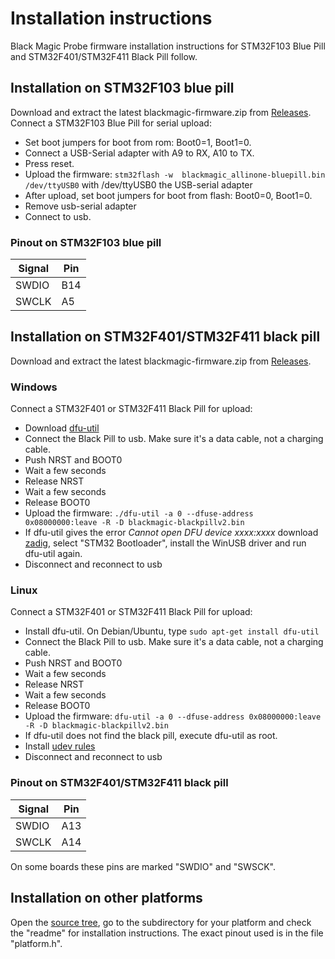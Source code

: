 # Installation instructions

Black Magic Probe firmware installation instructions for STM32F103 Blue Pill and STM32F401/STM32F411 Black Pill follow.

## Installation on STM32F103 blue pill

Download and extract the latest blackmagic-firmware.zip from [Releases](../../releases).
Connect a STM32F103 Blue Pill for serial upload:

- Set boot jumpers for boot from rom: Boot0=1, Boot1=0.
- Connect a USB-Serial adapter with A9 to RX, A10 to TX.
- Press reset.
- Upload the firmware: ``stm32flash -w  blackmagic_allinone-bluepill.bin /dev/ttyUSB0`` with /dev/ttyUSB0 the USB-serial adapter
- After upload, set boot jumpers for boot from flash: Boot0=0, Boot1=0.
- Remove usb-serial adapter
- Connect to usb.

###  Pinout on STM32F103 blue pill

|Signal|Pin|
|---|---|
|SWDIO|B14|
|SWCLK|A5|

## Installation on STM32F401/STM32F411 black pill

Download and extract the latest blackmagic-firmware.zip from [Releases](../../releases).

### Windows
Connect a STM32F401 or STM32F411 Black Pill for upload:

- Download [dfu-util](https://dfu-util.sourceforge.net/)
- Connect the Black Pill to usb. Make sure it's a data cable, not a charging cable.
- Push NRST and BOOT0
- Wait a few seconds
- Release NRST
- Wait a few seconds
- Release BOOT0
- Upload the firmware:
```./dfu-util -a 0 --dfuse-address 0x08000000:leave -R -D blackmagic-blackpillv2.bin```
- If dfu-util gives the error _Cannot open DFU device xxxx:xxxx_ download [zadig](https://zadig.akeo.ie/), select "STM32 Bootloader", install the WinUSB driver and run dfu-util again.
- Disconnect and reconnect to usb

### Linux

Connect a STM32F401 or STM32F411 Black Pill for upload:

- Install dfu-util. On Debian/Ubuntu, type ``sudo apt-get install dfu-util`` 
- Connect the Black Pill to usb.  Make sure it's a data cable, not a charging cable.
- Push NRST and BOOT0
- Wait a few seconds
- Release NRST
- Wait a few seconds
- Release BOOT0
- Upload the firmware:
```dfu-util -a 0 --dfuse-address 0x08000000:leave -R -D blackmagic-blackpillv2.bin```
- If dfu-util does not find the black pill, execute dfu-util as root.
- Install [udev rules](https://github.com/blackmagic-debug/blackmagic/tree/main/driver)
- Disconnect and reconnect to usb

###  Pinout on STM32F401/STM32F411 black pill

|Signal|Pin|
|---|---|
|SWDIO|A13|
|SWCLK|A14|

On some boards these pins are marked "SWDIO" and "SWSCK".

## Installation on other platforms

Open the [source tree](https://github.com/blackmagic-debug/blackmagic/tree/main/src/platforms), go to the subdirectory for your platform and check the "readme" for installation instructions. The exact pinout used is in the file "platform.h".
